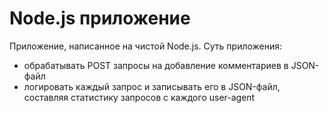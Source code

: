 # Node.js приложение

Приложение, написанное на чистой Node.js. Суть приложения:
* обрабатывать POST запросы на добавление комментариев в JSON-файл
* логировать каждый запрос и записывать его в JSON-файл, составляя статистику запросов с каждого user-agent
